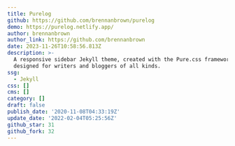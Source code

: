 ```yaml
---
title: Purelog
github: https://github.com/brennanbrown/purelog
demo: https://purelog.netlify.app/
author: brennanbrown
author_link: https://github.com/brennanbrown
date: 2023-11-26T10:58:56.813Z
description: >-
  A responsive sidebar Jekyll theme, created with the Pure.css framework,
  designed for writers and bloggers of all kinds.
ssg:
  - Jekyll
css: []
cms: []
category: []
draft: false
publish_date: '2020-11-08T04:33:19Z'
update_date: '2022-02-04T05:25:56Z'
github_star: 31
github_fork: 32
---
```

